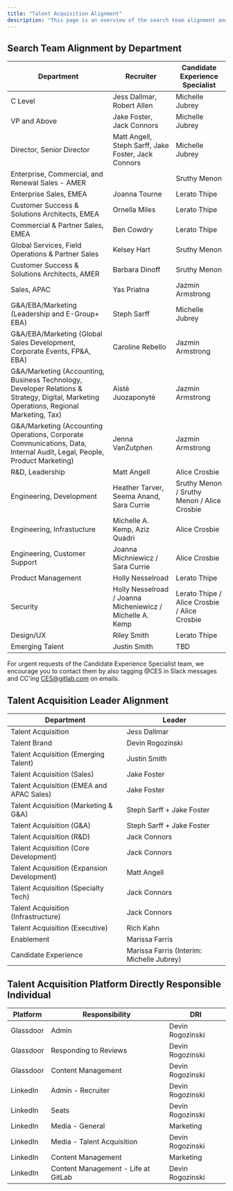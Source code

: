 ```yaml
---
title: "Talent Acquisition Alignment"
description: "This page is an overview of the search team alignment and the talent acquisition platform directly responsible individual in talent acquisition operations and talent brand."
---
```


## Search Team Alignment by Department

| Department                    | Recruiter   | Candidate Experience Specialist    |
|--------------------------|-----------------|-------------------------------------|
| C Level | Jess Dallmar, Robert Allen | Michelle Jubrey |
| VP and Above    | Jake Foster, Jack Connors   | Michelle Jubrey  |
| Director, Senior Director  | Matt Angell, Steph Sarff, Jake Foster, Jack Connors  | Michelle Jubrey  |
| Enterprise, Commercial, and Renewal Sales - AMER |  |Sruthy Menon |
| Enterprise Sales, EMEA | Joanna Tourne | Lerato Thipe |
| Customer Success & Solutions Architects, EMEA | Ornella Miles | Lerato Thipe |
| Commercial & Partner Sales, EMEA | Ben Cowdry | Lerato Thipe |
| Global Services, Field Operations & Partner Sales | Kelsey Hart  | Sruthy Menon |
| Customer Success & Solutions Architects, AMER | Barbara Dinoff | Sruthy Menon |
| Sales, APAC | Yas Priatna  | Jazmin Armstrong |
| G&A/EBA/Marketing (Leadership and E-Group+ EBA) | Steph Sarff | Michelle Jubrey |
| G&A/EBA/Marketing (Global Sales Development, Corporate Events, FP&A, EBA) | Caroline Rebello |  Jazmin Armstrong |
| G&A/Marketing (Accounting, Business Technology, Developer Relations & Strategy, Digital, Marketing Operations, Regional Marketing, Tax) | Aistè Juozaponytė  | Jazmin Armstrong |
| G&A/Marketing (Accounting Operations, Corporate Communications, Data, Internal Audit, Legal, People, Product Marketing) | Jenna VanZutphen  | Jazmin Armstrong |
| R&D, Leadership | Matt Angell | Alice Crosbie |
| Engineering, Development | Heather Tarver, Seema Anand, Sara Currie | Sruthy Menon / Sruthy Menon / Alice Crosbie |
| Engineering, Infrastucture   | Michelle A. Kemp, Aziz Quadri | Alice Crosbie  |
| Engineering, Customer Support | Joanna Michniewicz / Sara Currie  | Alice Crosbie |
| Product Management | Holly Nesselroad | Lerato Thipe |
| Security | Holly Nesselroad / Joanna Micheniewicz / Michelle A. Kemp | Lerato Thipe / Alice Crosbie / Alice Crosbie |
| Design/UX  | Riley Smith | Lerato Thipe  |
| Emerging Talent  | Justin Smith | TBD  |

For urgent requests of the Candidate Experience Specialist team, we encourage you to contact them by also tagging @CES in Slack messages and CC'ing CES@gitlab.com on emails.

## Talent Acquisition Leader Alignment

| Department                    | Leader      |
|--------------------------|-----------------|
| Talent Acquisition         | Jess Dallmar |
| Talent Brand | Devin Rogozinski |
| Talent Acquisition (Emerging Talent)| Justin Smith |
| Talent Acquisition (Sales) | Jake Foster|
| Talent Acquisition (EMEA and APAC Sales) | Jake Foster |
| Talent Acquisition (Marketing & G&A) | Steph Sarff + Jake Foster |
| Talent Acquisition (G&A) | Steph Sarff + Jake Foster |
| Talent Acquisition (R&D) | Jack Connors |
| Talent Acquisition (Core Development) | Jack Connors |
| Talent Acquisition (Expansion Development) | Matt Angell |
| Talent Acquisition (Specialty Tech) | Jack Connors|
| Talent Acquisition (Infrastructure) | Jack Connors |
| Talent Acquisition (Executive) | Rich Kahn |
| Enablement | Marissa Farris |
| Candidate Experience | Marissa Farris (Interim: Michelle Jubrey) |

## Talent Acquisition Platform Directly Responsible Individual

| Platform                    | Responsibility        | DRI     |
|--------------------------|-----------------|-----------------|
| Glassdoor | Admin  | Devin Rogozinski |
| Glassdoor | Responding to Reviews  | Devin Rogozinski |
| Glassdoor | Content Management | Devin Rogozinski |
| LinkedIn | Admin - Recruiter  | Devin Rogozinski |
| LinkedIn | Seats | Devin Rogozinski |
| LinkedIn | Media - General | Marketing |
| LinkedIn | Media - Talent Acquisition | Devin Rogozinski |
| LinkedIn | Content Management | Marketing |
| LinkedIn | Content Management - Life at GitLab | Devin Rogozinski |
